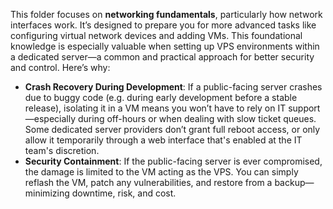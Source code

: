 This folder focuses on **networking fundamentals**, particularly how network interfaces work. It’s designed to prepare you for more advanced tasks like configuring virtual network devices and adding VMs. This foundational knowledge is especially valuable when setting up VPS environments within a dedicated server—a common and practical approach for better security and control. Here’s why:

- **Crash Recovery During Development**: If a public-facing server crashes due to buggy code (e.g. during early development before a stable release), isolating it in a VM means you won’t have to rely on IT support—especially during off-hours or when dealing with slow ticket queues. Some dedicated server providers don’t grant full reboot access, or only allow it temporarily through a web interface that's enabled at the IT team's discretion.
- **Security Containment**: If the public-facing server is ever compromised, the damage is limited to the VM acting as the VPS. You can simply reflash the VM, patch any vulnerabilities, and restore from a backup—minimizing downtime, risk, and cost.